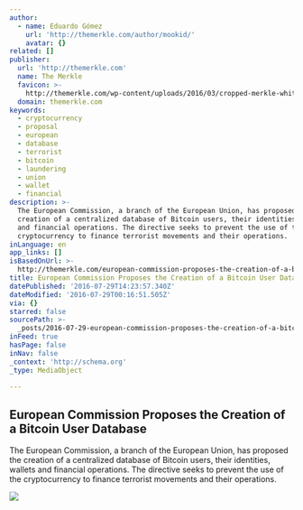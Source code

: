 ```yaml
---
author:
  - name: Eduardo Gómez
    url: 'http://themerkle.com/author/mookid/'
    avatar: {}
related: []
publisher:
  url: 'http://themerkle.com'
  name: The Merkle
  favicon: >-
    http://themerkle.com/wp-content/uploads/2016/03/cropped-merkle-white-1-192x192.png
  domain: themerkle.com
keywords:
  - cryptocurrency
  - proposal
  - european
  - database
  - terrorist
  - bitcoin
  - laundering
  - union
  - wallet
  - financial
description: >-
  The European Commission, a branch of the European Union, has proposed the
  creation of a centralized database of Bitcoin users, their identities, wallets
  and financial operations. The directive seeks to prevent the use of the
  cryptocurrency to finance terrorist movements and their operations.
inLanguage: en
app_links: []
isBasedOnUrl: >-
  http://themerkle.com/european-commission-proposes-the-creation-of-a-bitcoin-user-database/
title: European Commission Proposes the Creation of a Bitcoin User Database
datePublished: '2016-07-29T14:23:57.340Z'
dateModified: '2016-07-29T00:16:51.505Z'
via: {}
starred: false
sourcePath: >-
  _posts/2016-07-29-european-commission-proposes-the-creation-of-a-bitcoin-user.md
inFeed: true
hasPage: false
inNav: false
_context: 'http://schema.org'
_type: MediaObject

---
```

<article style=""><h1>European Commission Proposes the Creation of a Bitcoin User Database</h1><p>The European Commission, a branch of the European Union, has proposed the creation of a centralized database of Bitcoin users, their identities, wallets and financial operations. The directive seeks to prevent the use of the cryptocurrency to finance terrorist movements and their operations.</p><img src="http://themerkle.com/wp-content/uploads/2015/11/shutterstock_122903974.jpg" /></article>